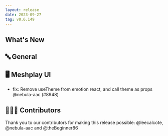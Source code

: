 ```yaml
---
layout: release
date: 2023-09-27
tag: v0.6.149
---
```


## What's New
## 🔤 General
## 🖥 Meshplay UI

- fix: Remove useTheme from emotion react, and call theme as props @nebula-aac (#8948)

## 👨🏽‍💻 Contributors

Thank you to our contributors for making this release possible:
@leecalcote, @nebula-aac and @theBeginner86
